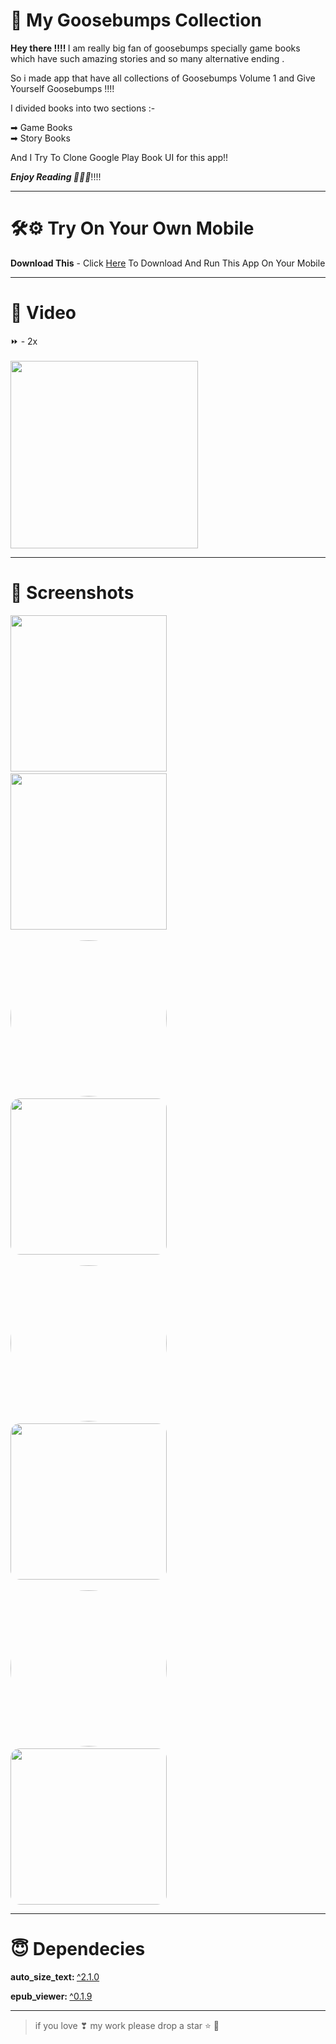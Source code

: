 # 👻 My Goosebumps Collection

<b>Hey there !!!! </b>I am really big fan of goosebumps specially game books which have such amazing stories and so many alternative ending . 

So i made app that have all collections of Goosebumps Volume 1 and Give Yourself Goosebumps !!!!

I divided books into two sections :-

➡ Game Books<br>
➡ Story Books

And I Try To Clone Google Play Book UI for this app!!

<b><i>Enjoy Reading 📖🤤🤤</i></b>!!!!
___

# 🛠⚙ Try On Your Own Mobile 

<b>Download This</b> - Click [Here](https://drive.google.com/file/d/17nOakoKATZJpmC_apcnj2SJBfiUM78VE/view?usp=sharing) To Download
And Run This App On Your Mobile
___

# 🎥 Video
⏩ - 2x
<br><br>
<img src="https://github.com/YashikGarg/my_goosebump_collections/blob/master/assets/sample/sample.gif" width="300">
___

# 📸 Screenshots
<img src="https://github.com/YashikGarg/my_goosebump_collections/blob/master/assets/sample/1.jpeg" width="250">&nbsp;&nbsp;&nbsp;&nbsp;<img src="https://github.com/YashikGarg/my_goosebump_collections/blob/master/assets/sample/2.jpeg" width="250" >
<br><br>
<img src="https://github.com/YashikGarg/my_goosebump_collections/blob/master/assets/sample/3.jpeg" width="250" style="border-radius: 235px">&nbsp;&nbsp;&nbsp;&nbsp;<img src="https://github.com/YashikGarg/my_goosebump_collections/blob/master/assets/sample/4.jpeg" width="250" style="border-radius: 15px">
<br><br>
<img src="https://github.com/YashikGarg/my_goosebump_collections/blob/master/assets/sample/5.jpeg" width="250" style="border-radius: 235px">&nbsp;&nbsp;&nbsp;&nbsp;<img src="https://github.com/YashikGarg/my_goosebump_collections/blob/master/assets/sample/6.jpeg" width="250" style="border-radius: 15px">
<br><br>
<img src="https://github.com/YashikGarg/my_goosebump_collections/blob/master/assets/sample/7.jpeg" width="250" style="border-radius: 235px">&nbsp;&nbsp;&nbsp;&nbsp;<img src="https://github.com/YashikGarg/my_goosebump_collections/blob/master/assets/sample/8.jpeg" width="250" style="border-radius: 15px">

___

# 😇 Dependecies

<b>auto_size_text: </b><a href="https://pub.dev/packages/auto_size_text">^2.1.0</a>

<b>epub_viewer: </b><a href="https://pub.dev/packages/epub_viewer">^0.1.9</a>

___

> if you love ❣ my work please drop a star ⭐ 👼
